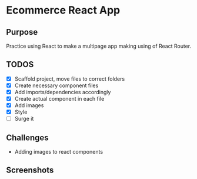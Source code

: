 # Ecommerce React App

## Purpose
Practice using React to make a multipage app making using of React Router.

## TODOS
- [x] Scaffold project, move files to correct folders
- [x] Create necessary component files
- [x] Add imports/dependencies accordingly
- [x] Create actual component in each file
- [x] Add images
- [x] Style
- [ ] Surge it

## Challenges
- Adding images to react components

## Screenshots
